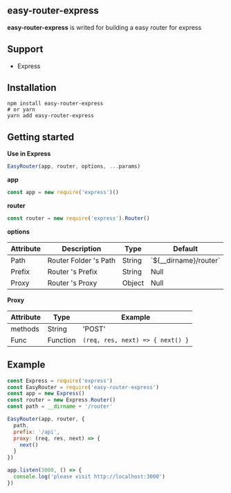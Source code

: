 ## easy-router-express

**easy-router-express** is writed for building a easy router for express

## Support

- Express

## Installation

```terminal
npm install easy-router-express
# or yarn
yarn add easy-router-express
```

## Getting started

**Use in Express**

```javascript
EasyRouter(app, router, options, ...params)
```

**app**

```javascript
const app = new require('express')()
```

**router**

```javascript
const router = new require('express').Router()
```

**options**

| Attribute | Description           | Type   | Default                 |
| --------- | --------------------- | ------ | ----------------------- |
| Path      | Router Folder 's Path | String | \`${__dirname}/router\` |
| Prefix    | Router 's Prefix      | String | Null                    |
| Proxy     | Router 's Proxy       | Object | Null                    |

**Proxy**

| Attribute | Type     | Example                          |
| --------- | -------- | -------------------------------- |
| methods   | String   | 'POST'                           |
| Func      | Function | `(req, res, next) => { next() }` |

## Example

```javascript
const Express = require('express')
const EasyRouter = require('easy-router-express')
const app = new Express()
const router = new Express.Router()
const path = __dirname + '/router'

EasyRouter(app, router, {
  path,
  prefix: '/api',
  proxy: (req, res, next) => {
    next()
  }
})

app.listen(3000, () => {
  console.log('please visit http://localhost:3000')
})
```

